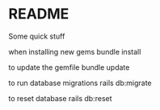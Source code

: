 # README

Some quick stuff

when installing new gems 
bundle install

to update the gemfile 
bundle update

to run database migrations
rails db:migrate

to reset database
rails db:reset
